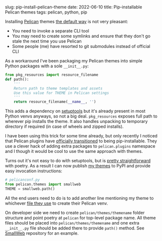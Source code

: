 slug: pip-install-pelican-theme
date: 2022-06-10
title: Pip-installable Pelican themes
tags: pelican, python, pip

Installing [Pelican] themes [the default way][installing-themes] is not very
pleasant:

- You need to invoke a separate CLI tool
- You may need to create some symlinks and ensure that they don't go stale the
  next time you use Pelican
- Some people (me) have resorted to git submodules instead of official CLI

As a workaround I've been packaging my Pelican themes into simple Python
packages with a sole `__init__.py`:

```python
from pkg_resources import resource_filename
def path():
    '''
    Return path to theme templates and assets
    Use this value for THEME in Pelican settings
    '''
    return resource_filename(__name__, '')
```

This adds a dependency on [setuptools] but it's already present in most
Python venvs anyways, so not a big deal.
`pkg_resources` exposes full path to wherever pip installs the theme. It
also handles unpacking to temporary directory if required (in case of wheels and
zipped installs).

I have been using this trick for some time already, but only recently I noticed
that Pelican plugins have [officially transitioned][pelican-plugins-pip] to
being pip-installable. They use a clever hack of adding extra packages to
`pelican.plugins` namespace and I though it would be cool to use the same
approach with themes.

Turns out it's not easy to do with setuptools, but is [pretty
straightforward][poetry-config] with poetry. As a result I can now publish [my
themes] to PyPI and provide easy invocation instructions:

```python
# pelicanconf.py
from pelican.themes import smallweb
THEME = smallweb.path()
```

All the end users need to do is to add another line mentioning my theme to
whichever [file they use][requirements.txt] to create their Pelican venv.

On developer side we need to create `pelican/themes/themename` folder
structure and point poetry at `pelican` for top-level package name. All theme
files should be placed into `pelican/themes/themename` and one extra
`__init__.py` file should be added there to provide `path()` method.
See [SmallWeb] repository for an example.

[Pelican]: https://blog.getpelican.com/
[setuptools]: https://setuptools.pypa.io/en/latest/userguide/index.html
[installing-themes]: https://docs.getpelican.com/en/3.6.3/pelican-themes.html#installing-themes
[pelican-plugins-pip]: https://docs.getpelican.com/en/stable/plugins.html#namespace-plugin-structure
[poetry-config]: https://github.com/sio/pelican-smallweb/blob/master/pyproject.toml
[my themes]: https://pypi.org/project/pelican-theme-smallweb/
[requirements.txt]: https://github.com/sio/potyarkin.ml/blob/smallweb/requirements.txt#L3
[SmallWeb]: https://github.com/sio/pelican-smallweb
